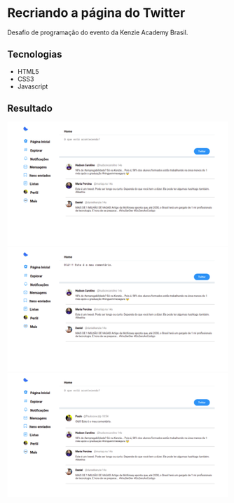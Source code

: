 # Recriando a página do Twitter

Desafio de programação do evento da Kenzie Academy Brasil.

## Tecnologias

- HTML5
- CSS3
- Javascript

## Resultado

![](https://github.com/Paulotoscano-exe/clonanodo-pagina-twitter/blob/main/imagens/img-projeto/imagem1.png)
![](https://github.com/Paulotoscano-exe/clonanodo-pagina-twitter/blob/main/imagens/img-projeto/imagem2.png)
![](https://github.com/Paulotoscano-exe/clonanodo-pagina-twitter/blob/main/imagens/img-projeto/imagem3.png)
